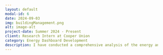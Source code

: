 ```yaml
---
layout: default
modal-id: 6
date: 2024-09-03
img: buildingManagement.png
alt: image-alt
project-date: Summer 2024 - Present
client: Research Intern at Cooper Union
category: Energy Dashboard Development
description: I have conducted a comprehensive analysis of the energy and gas consumption across most areas of the Cooper Union building. Leveraging this data, I am currently developing an Energy Dashboard that provides real-time visualization of energy usage from the Building Management System (BMS). In the future, I plan to integrate various machine learning algorithms to predict future energy consumption and carbon emission rates for the building.
---
```

